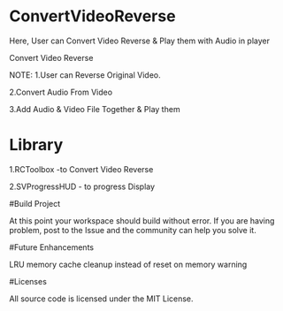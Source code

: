 # ConvertVideoReverse
Here, User can Convert Video Reverse &amp; Play them with Audio in player

Convert Video Reverse

NOTE: 
1.User can Reverse Original Video.

2.Convert Audio From Video

3.Add Audio & Video File Together & Play them



# Library
1.RCToolbox -to Convert Video Reverse 


2.SVProgressHUD - to progress Display

#Build Project

At this point your workspace should build without error. If you are having problem, post to the Issue and the community can help you solve it.

#Future Enhancements

LRU memory cache cleanup instead of reset on memory warning

#Licenses

All source code is licensed under the MIT License.
